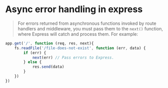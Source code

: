 # Async error handling in express
> For errors returned from asynchronous functions invoked by route handlers and middleware, you must pass them to the `next()` function, where Express will catch and process them. For example:
```Javascript
app.get('/', function (req, res, next){
    fs.readFile('/file-does-not-exist', function (err, data) {
        if (err) {
            next(err) // Pass errors to Express.
        } else {
            res.send(data)
        }
    })
})
```
